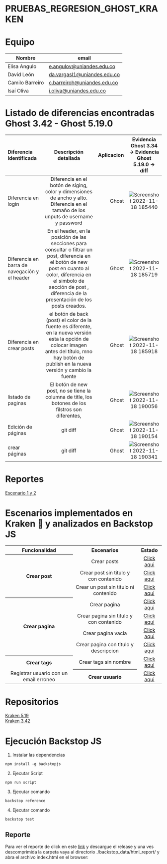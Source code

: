 # PRUEBAS_REGRESION_GHOST_KRAKEN
 
 # Equipo 

| Nombre            | email |
| -------------     | ------------- |
| Elisa Angulo      | e.angulov@uniandes.edu.co  |
| David León        | da.vargasl1@uniandes.edu.co   |
| Camilo Barreiro   | c.barreiroh@uniandes.edu.co  |
| Isaí Oliva        | i.oliva@uniandes.edu.co  |

# Listado de diferencias encontradas Ghost 3.42 - Ghost 5.19.0

| Diferencia Identificada | Descripción detallada | Aplicacion | Evidencia Ghost 3.34 -> Evidencia Ghost 5.19.0 -> diff |
| :---         |     :---:      |          ---: |     :---:      |
| Diferencia en login   | Diferencia en el botón de siging, color y dimensiones de ancho y alto. Diferencia en el tamaño de los unputs de username y password    | Ghost         |![Screenshot 2022-11-18 185440](https://user-images.githubusercontent.com/111364928/202816586-c1e19fa6-066e-49d4-bbbf-6a6d1d4dc414.jpg)|
| Diferencia en barra de navegación y el header     | En el header, en la posición de las secciones para consultar o filtrar un post, diferencia en el botón de new post en cuanto al color, diferencia en el simbolo de sección de post , diferencia de la presentación de los posts creados. | Ghost         |![Screenshot 2022-11-18 185719](https://user-images.githubusercontent.com/111364928/202816810-1a01b634-4ac6-48b1-9b8a-dee580961c4c.jpg) |
| Diferencia en crear posts    |el botón de back (post) el color de la fuente es diferente, en la nueva versión esta la opción de colocar imagen antes del título, mno hay botón de publish en la nueva versión y cambio la fuente| Ghost         |![Screenshot 2022-11-18 185918](https://user-images.githubusercontent.com/111364928/202816987-5cf36ca7-6f05-435a-8411-ed776ea1ff48.jpg)|
| listado de paginas   | El botón de new post, no se tiene la columna de title, los botones de los filstros son diferentes, | Ghost         |![Screenshot 2022-11-18 190056](https://user-images.githubusercontent.com/111364928/202817193-389d2dd6-13a8-4447-a044-dc9d226a889a.jpg)|
| Edición de páginas     | git diff       | Ghost         |![Screenshot 2022-11-18 190154](https://user-images.githubusercontent.com/111364928/202817290-210e34ca-f53a-45db-9a12-313865e1af72.jpg)|
| crear páginas     | git diff       | Ghost         |![Screenshot 2022-11-18 190341](https://user-images.githubusercontent.com/111364928/202817465-9f4bf4c5-4b68-44fd-b049-1d404aeb9155.jpg)|

# Reportes

[Escenario 1 y 2](https://uniandes-my.sharepoint.com/:w:/g/personal/da_vargasl1_uniandes_edu_co/EZcX7cm9yhlNvq4bDLYuxhkB_wF76dtIaLq6UvA1tMpClg?e=C4ySrE)
<br/>

# Escenarios implementados en Kraken 🐙 y analizados en Backstop JS

<table align="center">
<tr align="center">
<th><center>Funcionalidad</center></th>
<th><center>Escenarios</center></th>
<th><center>Estado</center></th>
</tr>
<tr align="center">
<th rowspan="4"><center> Crear post</center></th>
<td>Crear posts</td>
<td><a href="https://github.com/ELISAANGULO/pruebaskraken/tree/main/reports/Funcionalidad_Crear_Post">Click aqui</a></td>
</tr>
<tr align="center">
<td>Crear post sin titulo y con contenido</td>
<td><a href="https://github.com/ELISAANGULO/pruebaskraken/tree/main/reports/Funcionalidad_Crear_Post">Click aqui</a></td>
</tr>
<tr align="center">
<td>Crear un post sin titulo ni contenido</td>
<td><a href="https://github.com/ELISAANGULO/pruebaskraken/tree/main/reports/Funcionalidad_Crear_Post">Click aqui</a></td>
</tr>
<tr align="center">
</tr>
<tr align="center">
<th rowspan="4"><center>Crear pagina</center></th>
<td>Crear pagina </td>
<td><a href="https://github.com/ELISAANGULO/pruebaskraken/tree/main/reports/Crear_Pagina_Nueva">Click aqui</a></td>
</tr>
<tr align="center">
<td>Crear pagina sin titulo y con contenido</td>
<td><a href="https://github.com/ELISAANGULO/pruebaskraken/tree/main/reports/Crear_Pagina_Sin_Titulo_Con_Contenido">Click aqui</a></td>
</tr>
<tr align="center">
<td>Crear pagina vacia</td>
<td><a href="https://github.com/ELISAANGULO/pruebaskraken/tree/main/reports/Crear_Pagina_Vacia">Click aqui</a></td>
</tr>
<tr align="center">
<td>Crear pagina con titulo y descripcion</td>
<td><a href="https://github.com/ELISAANGULO/pruebaskraken/tree/main/reports/Crear_pagina_con_titulo_con_descripcion">Click aqui</a></td>
</tr>
<tr align="center">
<th rowspan="4"><center> Crear tags</center></th>
<td>Crear tags sin nombre</td>
<td><a href="https://github.com/ELISAANGULO/pruebaskraken/tree/main/reports/Crear_Tag_Sin_Nombre">Click aqui</a></td>
</tr>
<tr align="center">
</tr>
<tr align="center">
</tr>
</tr>
<tr align="center">
<th rowspan="4"><center> Crear usuario</center></th>
</tr>
<tr align="center">
<td>Registrar usuario con un email erroneo</td>
<td><a href="https://github.com/ELISAANGULO/pruebaskraken/tree/main/reports/Crear_Usuario_Email_Incorrecto">Click aqui</a></td>
</tr>
</table>

# Repositorios

[Kraken 5.19](https://github.com/ELISAANGULO/pruebaskraken)
<br/>
[Kraken 3.42](https://github.com/CBarreiro22/Ghost3.2-test)

# Ejecución Backstop JS

1. Instalar las dependencias

```shell
npm install -g backstopjs
```

2. Ejecutar Script

```shell
npm run script
```

3. Ejecutar comando

```shell
backstop reference
```

4. Ejecutar comando

```shell
backstop test
```
## Reporte

Para ver el reporte de click en este [link](https://github.com/david-lyon-uniandes/PRUEBAS_REGRESION_GHOST_KRAKEN/releases/tag/v.1.1.0) y descargue el release y una ves descomprimida la carpeta vaya al directorio ./backstop_data/html_report/ y abra el archivo index.html en el browser:

